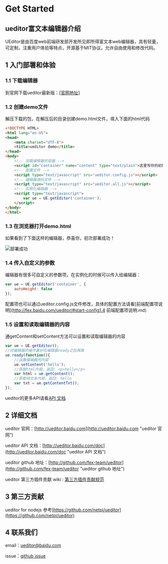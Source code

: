 Get Started
=====

## ueditor富文本编辑器介绍

UEditor是由百度web前端研发部开发所见即所得富文本web编辑器，具有轻量，可定制，注重用户体验等特点，开源基于MIT协议，允许自由使用和修改代码。

## 1 入门部署和体验

### 1.1 下载编辑器

到官网下载ueditor最新版：[[官网地址]](http://ueditor.baidu.com/website/download.html#ueditor "官网下载地址")

### 1.2 创建demo文件
解压下载的包，在解压后的目录创建demo.html文件，填入下面的html代码

```html
<!DOCTYPE HTML>
<html lang="en-US">
<head>
	<meta charset="UTF-8">
	<title>ueditor demo</title>
</head>
<body>
	<!-- 加载编辑器的容器 -->
	<script id="container" name="content" type="text/plain">这里写你的初始化内容</script>
	<!-- 配置文件 -->
	<script type="text/javascript" src="ueditor.config.js"></script>
	<!-- 编辑器源码文件 -->
	<script type="text/javascript" src="ueditor.all.js"></script>
	<!-- 实例化编辑器 -->
	<script type="text/javascript">
	    var ue = UE.getEditor('container');
	</script>
</body>
</html>
```

### 1.3 在浏览器打开demo.html

如果看到了下面这样的编辑器，恭喜你，初次部署成功！

![部署成功](http://fex.baidu.com/ueditor/doc/images/demo.png)

### 1.4 传入自定义的参数

编辑器有很多可自定义的参数项，在实例化的时候可以传入给编辑器：
```javascript
var ue = UE.getEditor('container', {
    autoHeight: false
});
```

配置项也可以通过ueditor.config.js文件修改，具体的配置方法请看[前端配置项说明](http://fex.baidu.com/ueditor/#start-config1.4 前端配置项说明.md)

### 1.5 设置和读取编辑器的内容

通getContent和setContent方法可以设置和读取编辑器的内容
```javascript
var ue = UE.getEditor();
//对编辑器的操作最好在编辑器ready之后再做
ue.ready(function(){
    //设置编辑器的内容
    ue.setContent('hello');
    //获取html内容，返回: <p>hello</p>
    var html = ue.getContent();
    //获取纯文本内容，返回: hello
    var txt = ue.getContentTxt();
});
```

ueditor的更多API请看[API 文档](http://ueditor.baidu.com/doc "ueditor API 文档")

## 2 详细文档

ueditor 官网：[http://ueditor.baidu.com](http://ueditor.baidu.com "ueditor 官网")

ueditor API 文档：[http://ueditor.baidu.com/doc](http://ueditor.baidu.com/doc "ueditor API 文档")

ueditor github 地址：[http://github.com/fex-team/ueditor](http://github.com/fex-team/ueditor "ueditor github 地址")

ueditor 第三方插件贡献 wiki : [第三方插件贡献规范](https://github.com/fex-team/ueditor/wiki/%E8%B4%A1%E7%8C%AE%E7%AC%AC%E4%B8%89%E6%96%B9%E6%8F%92%E4%BB%B6%E9%A1%B9%E7%9B%AE%E8%AF%B4%E6%98%8E)

## 3 第三方贡献

ueditor for nodejs 参考[https://github.com/netpi/ueditor](https://github.com/netpi/ueditor)

## 4 联系我们

email：[ueditor@baidu.com](mailto://email:ueditor@baidu.com "发邮件给ueditor开发组")

issue：[github issue](http://github.com/fex-team/ueditor/issues "ueditor 论坛")
